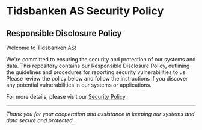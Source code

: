 # Tidsbanken AS Security Policy

## Responsible Disclosure Policy

Welcome to Tidsbanken AS!  

We're committed to ensuring the security and protection of our systems and data. This repository contains our Responsible Disclosure Policy, outlining the guidelines and procedures for reporting security vulnerabilities to us. Please review the policy below and follow the instructions if you discover any potential vulnerabilities in our systems or applications.

For more details, please visit our [Security Policy](./security).

---

_Thank you for your cooperation and assistance in keeping our systems and data secure and protected._
